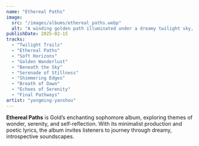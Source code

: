 ```yaml
---
name: "Ethereal Paths"
image:
  src: "/images/albums/ethereal_paths.webp"
  alt: "A winding golden path illuminated under a dreamy twilight sky, surrounded by minimalist landscapes with soft hues of blue and gold, evoking wonder and introspection."
publishDate: 2025-02-15
tracks:
  - "Twilight Trails"
  - "Ethereal Paths"
  - "Soft Horizons"
  - "Golden Wanderlust"
  - "Beneath the Sky"
  - "Serenade of Stillness"
  - "Shimmering Edges"
  - "Breath of Dawn"
  - "Echoes of Serenity"
  - "Final Pathways"
artist: "yongming-yanshou"
---
```


**Ethereal Paths** is Gold’s enchanting sophomore album, exploring themes of wonder, serenity, and self-reflection. With its minimalist production and poetic lyrics, the album invites listeners to journey through dreamy, introspective soundscapes.
